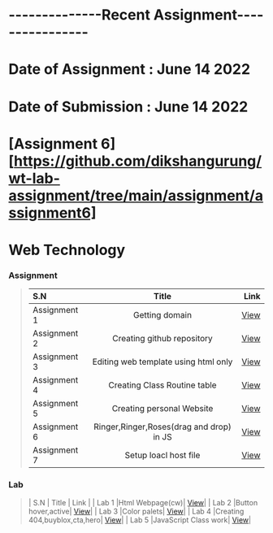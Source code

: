 # --------------Recent Assignment----------------
# Date of Assignment : June 14 2022
# Date of Submission : June 14 2022

# [Assignment 6][https://github.com/dikshangurung/wt-lab-assignment/tree/main/assignment/assignment6]

# Web Technology

### Assignment
>| S.N      |  Title |  Link |
>| :---        |    :----:   |          ---: |
>| Assignment 1      |Getting domain|  [View](https://www.dikshangrg.com.np/)|
>| Assignment 2      |Creating github repository| [View](https://github.com/dikshangurung/wt-lab-assignment)|
>| Assignment 3      |Editing web template using html only|   [View](https://github.com/dikshangurung/wt-lab-assignment/tree/main/assignment/assignment3)|
>| Assignment 4      |Creating Class Routine table|   [View](https://github.com/dikshangurung/wt-lab-assignment/tree/main/assignment/assignment4)|
>| Assignment 5      |Creating personal Website|   [View](https://www.dikshangrg.com.np/)|
>| Assignment 6      |Ringer,Ringer,Roses(drag and drop) in JS|   [View](https://github.com/dikshangurung/wt-lab-assignment/tree/main/assignment/assignment6)|
>| Assignment 7      |Setup loacl host file|   [View](https://github.com/dikshangurung/wt-lab-assignment/tree/main/assignment/assignment7)|

### Lab 
>| S.N      | Title | Link    |
>| Lab 1      |Html Webpage(cw)|  [View](https://github.com/dikshangurung/wt-lab-assignment/tree/main/Lab/Lab%201)|
>| Lab 2      |Button hover,active|  [View](https://github.com/dikshangurung/wt-lab-assignment/tree/main/Lab/Lab%202)|
>| Lab 3      |Color palets|  [View](https://github.com/dikshangurung/wt-lab-assignment/tree/main/Lab/Lab%203)|
>| Lab 4      |Creating 404,buyblox,cta,hero|  [View](https://github.com/dikshangurung/wt-lab-assignment/tree/main/Lab/Lab%204)|
>| Lab 5      |JavaScript Class work|  [View](https://github.com/dikshangurung/wt-lab-assignment/tree/main/Lab/Lab%205)|
